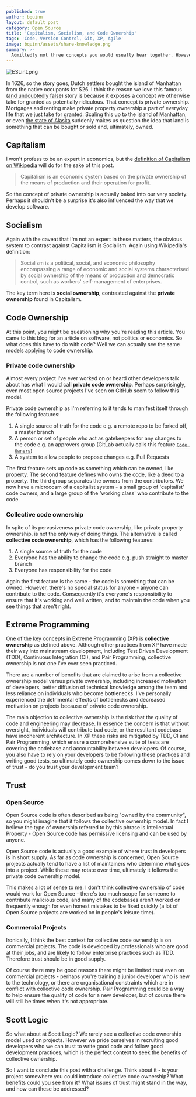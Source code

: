 ```yaml
---
published: true
author: bquinn
layout: default_post
category: Open Source
title: 'Capitalism, Socialism, and Code Ownership'
tags: 'Code, Version Control, Git, XP, Agile'
image: bquinn/assets/share-knowledge.png
summary: >-
  Admittedly not three concepts you would usually hear together. However, there are some interesting parallels in models of ownership that might challenge the way we manage projects.
---
```



![ESLint.png]({{site.baseurl}}/bquinn/assets/share-knowledge.png)

In 1626, so the story goes, Dutch settlers bought the island of Manhattan from the native occupants for $26. I think the reason we love this famous ([and undoubtedly false](https://www.livescience.com/was-manhattan-sold-for-24-dollars.html)) story is because it exposes a concept we otherwise take for granted as potentially ridiculous. That concept is private ownership. Mortgages and renting make private property ownership a part of everyday life that we just take for granted. Scaling this up to the island of Manhattan, or even [the state of Alaska](https://en.wikipedia.org/wiki/Alaska_Purchase) suddenly makes us question the idea that land is something that can be bought or sold and, ultimately, owned.

## Capitalism

I won't profess to be an expert in economics, but the [definition of Capitalism on Wikipedia](https://en.wikipedia.org/wiki/Capitalism) will do for the sake of this post.

> Capitalism is an economic system based on the private ownership of the means of production and their operation for profit.

So the concept of private ownership is actually baked into our very  society. Perhaps it shouldn't be a surprise it's also influenced the way that we develop software.

## Socialism

Again with the caveat that I'm not an expert in these matters, the obvious system to contrast against Capitalism is Socialism. Again using Wikipedia's definition:

> Socialism is a political, social, and economic philosophy encompassing a range of economic and social systems characterised by social ownership of the means of production and democratic control, such as workers' self-management of enterprises.

The key term here is **social ownership**, contrasted against the **private ownership** found in Capitalism.

## Code Ownership

At this point, you might be questioning why you're reading this article. You came to this blog for an article on software, not politics or economics. So what does this have to do with code? Well we can actually see the same models applying to code ownership.

### Private code ownership

Almost every project I've ever worked on or heard other developers talk about has what I would call **private code ownership**. Perhaps surprisingly, even most open source projects I've seen on GitHub seem to follow this model.

Private code ownership as I'm referring to it tends to manifest itself through the following features:

1. A single source of truth for the code e.g. a remote repo to be forked off, a master branch
1. A person or set of people who act as gatekeepers for any changes to the code e.g. an approvers group (GitLab actually calls this feature [`Code Owners`](https://docs.gitlab.com/ee/user/project/code_owners.html))
1. A system to allow people to propose changes e.g. Pull Requests

The first feature sets up code as something which can be owned, like property. The second feature defines who owns the code, like a deed to a property. The third group separates the owners from the contributors. We now have a microcosm of a capitalist system - a small group of 'capitalist' code owners, and a large group of the 'working class' who contribute to the code.

### Collective code ownership

 In spite of its pervasiveness private code ownership, like private property ownership, is not the only way of doing things. The alternative is called **collective code ownership**, which has the following features:

1. A single source of truth for the code
2. Everyone has the ability to change the code e.g. push straight to master branch
3. Everyone has responsibility for the code

Again the first feature is the same - the code is something that can be owned. However, there's no special status for anyone - anyone can contribute to the code. Consequently it's everyone's responsibility to ensure that it's working and well written, and to maintain the code when you see things that aren't right.

## Extreme Programming

One of the key concepts in Extreme Programming (XP) is **collective ownership** as defined above. Although other practices from XP have made their way into mainstream development, including Test Driven Development (TDD), Continuous Integration (CI), and Pair Programming, collective ownership is not one I've ever seen practiced.

There are a number of benefits that are claimed to arise from a collective ownership model versus private ownership, including increased motivation of developers, better diffusion of technical knowledge among the team and less reliance on individuals who become bottlenecks. I've personally experienced the  detrimental effects of bottlenecks and decreased motivation on projects because of private code ownership.

The main objection to collective ownership is the risk that the quality of code and engineering may decrease. In essence the concern is that without oversight, individuals will contribute bad code, or the resultant codebase have incoherent architecture. In XP these risks are mitigated by TDD, CI and Pair Programming, which ensure a comprehensive suite of tests are covering the codebase and accountability between developers. Of course, you also have to rely on your developers to be following these practices and writing good tests, so ultimately code ownership comes down to the issue of trust - do you trust your development team?

## Trust

### Open Source

Open Source code is often described as being "owned by the community", so you might imagine that it follows the collective ownership model. In fact I believe the type of ownership referred to by this phrase is Intellectual Property - Open Source code has permissive licensing and can be used by anyone. 

Open Source code is actually a good example of where trust in developers is in short supply. As far as code ownership is concerned, Open Source projects actually tend to have a list of maintainers who determine what goes into a project. While these may rotate over time, ultimately it follows the private code ownership model.

This makes a lot of sense to me. I don't think collective ownership of code would work for Open Source - there's too much scope for someone to contribute malicious code, and many of the codebases aren't worked on frequently enough for even honest mistakes to be fixed quickly (a lot of Open Source projects are worked on in people's leisure time).

### Commercial Projects

Ironically, I think the best context for collective code ownership is on commercial projects. The code is developed by professionals who are good at their jobs, and are likely to follow enterprise practices such as TDD. Therefore trust should be in good supply.

Of course there may be good reasons there might be limited trust even on commercial projects - perhaps you're training a junior developer who is new to the technology, or there are organisational constraints which are in conflict with collective code ownership. Pair Programming could be a way to help ensure the quality of code for a new developer, but of course there will still be times when it's not appropriate. 

## Scott Logic

So what about at Scott Logic? We rarely see a collective code ownership model used on projects. However we pride ourselves in recruiting good developers who we can trust to write good code and follow good development practices, which is the perfect context to seek the benefits of collective ownership.

So I want to conclude this post with a challenge. Think about it - is your project somewhere you could introduce collective code ownership? What benefits could you see from it? What issues of trust might stand in the way, and how can these be addressed?
